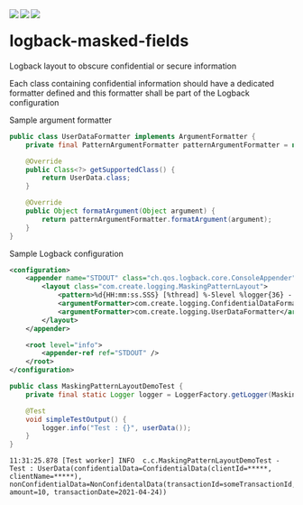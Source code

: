 <div align="center">    
 <img src="https://img.shields.io/github/license/create1st/logback-masked-fields.svg" align="left" />
 <img src="https://img.shields.io/badge/Logback-green.svg" align="left" />
 <img src="https://img.shields.io/badge/PRs-welcome-green.svg" align="left" />
</div>

# logback-masked-fields
Logback layout to obscure confidential or secure information

Each class containing confidential information should have a dedicated formatter defined and this formatter shall be part of the Logback configuration

Sample argument formatter
```java
public class UserDataFormatter implements ArgumentFormatter {
    private final PatternArgumentFormatter patternArgumentFormatter = new PatternArgumentFormatter(CONFIDENTIAL_DATA_REGEX);

    @Override
    public Class<?> getSupportedClass() {
        return UserData.class;
    }

    @Override
    public Object formatArgument(Object argument) {
        return patternArgumentFormatter.formatArgument(argument);
    }
}
```

Sample Logback configuration
```xml
<configuration>
    <appender name="STDOUT" class="ch.qos.logback.core.ConsoleAppender">
        <layout class="com.create.logging.MaskingPatternLayout">
            <pattern>%d{HH:mm:ss.SSS} [%thread] %-5level %logger{36} - %msg%n</pattern>
            <argumentFormatter>com.create.logging.ConfidentialDataFormatter</argumentFormatter>
            <argumentFormatter>com.create.logging.UserDataFormatter</argumentFormatter>
        </layout>
    </appender>

    <root level="info">
        <appender-ref ref="STDOUT" />
    </root>
</configuration>
```

```Java
public class MaskingPatternLayoutDemoTest {
    private final static Logger logger = LoggerFactory.getLogger(MaskingPatternLayoutDemoTest.class);

    @Test
    void simpleTestOutput() {
        logger.info("Test : {}", userData());
    }
}
```

```log
11:31:25.878 [Test worker] INFO  c.c.MaskingPatternLayoutDemoTest - Test : UserData(confidentialData=ConfidentialData(clientId=*****, clientName=*****), nonConfidentialData=NonConfidentalData(transactionId=someTransactionId, amount=10, transactionDate=2021-04-24))
```
